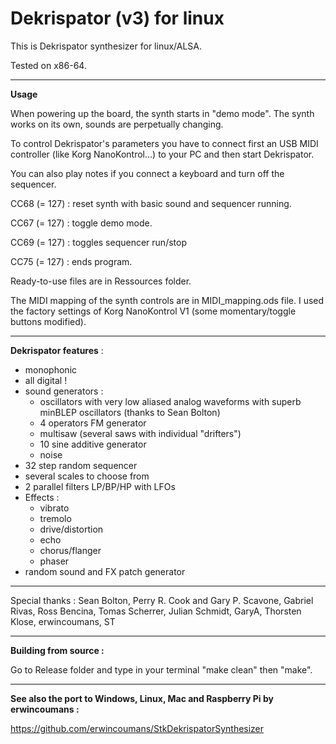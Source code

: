 Dekrispator (v3) for linux
===========

This is Dekrispator synthesizer for linux/ALSA.

Tested on x86-64.

- - - -

**Usage**

When powering up the board, the synth starts in "demo mode". The synth works on its own, sounds are perpetually changing. 

To control Dekrispator's parameters you have to connect first an USB MIDI controller (like Korg NanoKontrol...) to your PC and then start Dekrispator.

You can also play notes if you connect a keyboard and turn off the sequencer.

CC68 (= 127) : reset synth with basic sound and sequencer running.

CC67 (= 127) : toggle demo mode.

CC69 (= 127) : toggles sequencer run/stop

CC75 (= 127) : ends program.



Ready-to-use files are in Ressources folder.

The MIDI mapping of the synth controls are in MIDI_mapping.ods file. I used the factory settings of Korg NanoKontrol V1 (some momentary/toggle buttons modified). 


- - - -

**Dekrispator features** :

 * monophonic
 * all digital !
 * sound generators :
   * oscillators with very low aliased analog waveforms with superb minBLEP oscillators (thanks to Sean Bolton)
   * 4 operators FM generator
   * multisaw (several saws with individual "drifters")
   * 10 sine additive generator
   * noise
 * 32 step random sequencer
 * several scales to choose from
 * 2 parallel filters LP/BP/HP with LFOs
 * Effects :
   * vibrato
   * tremolo
   * drive/distortion
   * echo
   * chorus/flanger
   * phaser
 * random sound and FX patch generator


- - - -
Special thanks : Sean Bolton, Perry R. Cook and Gary P. Scavone, Gabriel Rivas, Ross Bencina, Tomas Scherrer, Julian Schmidt, GaryA, Thorsten Klose, erwincoumans, ST

- - - - 

**Building from source :**

Go to Release folder and type in your terminal "make clean" then "make". 
- - - 
**See also the port to Windows, Linux, Mac and Raspberry Pi  by erwincoumans :**

 https://github.com/erwincoumans/StkDekrispatorSynthesizer
 
 
